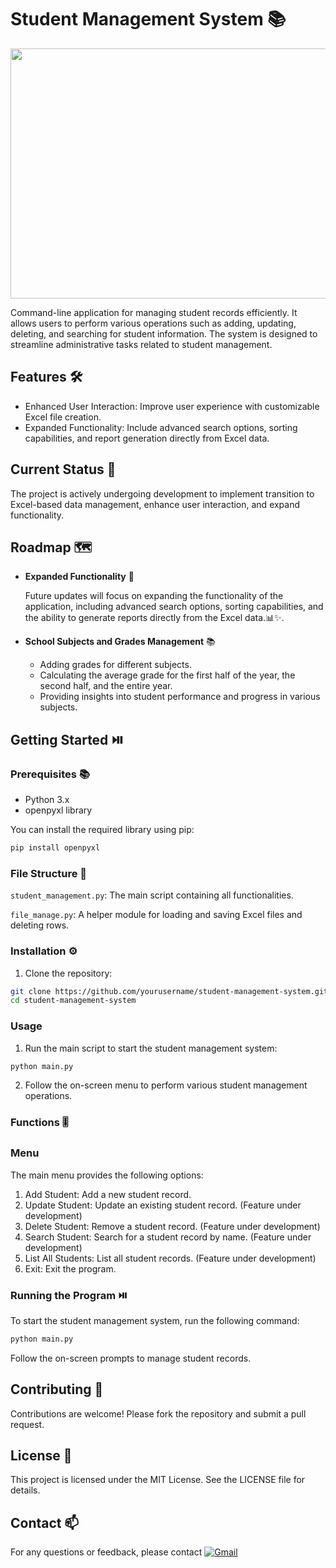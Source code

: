 # Student Management System  📚

<img src="https://github.com/pgnikolov/student-management-system/assets/151896883/f86c16d7-3e41-490b-9141-c7e927b731fc" width="700" height="400"/>

Command-line application for managing student records efficiently. It allows users to perform various operations such as adding, updating, deleting, and searching for student information.
The system is designed to streamline administrative tasks related to student management.

## Features  🛠️

- Enhanced User Interaction: Improve user experience with customizable Excel file creation.
- Expanded Functionality: Include advanced search options, sorting capabilities, and report generation directly from Excel data.

## Current Status 🚧

The project is actively undergoing development to implement transition to Excel-based data management, enhance user interaction, and expand functionality.

## Roadmap  🗺️

* **Expanded Functionality** 🚀

    Future updates will focus on expanding the functionality of the application, including advanced search options,
    sorting capabilities, and the ability to generate reports directly from the Excel data.📊✨.

* **School Subjects and Grades Management** 📚

    - Adding grades for different subjects.
    - Calculating the average grade for the first half of the year, the second half, and the entire year.
    - Providing insights into student performance and progress in various subjects.



## Getting Started  ⏯️

### Prerequisites 📚

- Python 3.x
- openpyxl library

You can install the required library using pip:
```bash
pip install openpyxl
```

### File Structure 📂

`student_management.py`: The main script containing all functionalities.

`file_manage.py`: A helper module for loading and saving Excel files and deleting rows.

### Installation ⚙️ 

1. Clone the repository:
  ```bash
  git clone https://github.com/yourusername/student-management-system.git
  cd student-management-system
  ```

### Usage

1. Run the main script to start the student management system:
  ```bash
  python main.py
  ```
2. Follow the on-screen menu to perform various student management operations.

### Functions 🎚️

### Menu
The main menu provides the following options:

1. Add Student: Add a new student record.
2. Update Student: Update an existing student record. (Feature under development)
3. Delete Student: Remove a student record. (Feature under development)
4. Search Student: Search for a student record by name. (Feature under development)
5. List All Students: List all student records. (Feature under development)
6. Exit: Exit the program.

### Running the Program ⏯️

To start the student management system, run the following command:

```bash
python main.py
```

Follow the on-screen prompts to manage student records.

## Contributing 🤝
Contributions are welcome! Please fork the repository and submit a pull request.

## License 📝
This project is licensed under the MIT License. See the LICENSE file for details.

## Contact 📫
For any questions or feedback, please contact [![Gmail](https://img.shields.io/badge/-Gmail-c14438?style=flat&logo=Gmail&logoColor=white)](mailto:pgnikolov@gmail.com)

